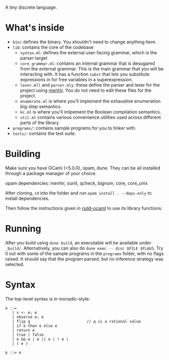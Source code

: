A tiny discrete language.

# What's inside

* `bin/` defines the binary. You shouldn't need to change anything here.
* `lib`: contains the core of the codebase
  - `syntax.ml`: defines the external user-facing grammar, which is the parser target
  - `core_grammar.ml`: contains an internal grammar that is desugared from the external
    grammar. This is the main grammar that you will be interacting with. It has a function `subst` that lets you substitute expressions in for free variables in a superexpression. 
  - `lexer.mll` and `parser.mly`: these define the parser and lexer for the project using [menhir](https://dev.realworldocaml.org/parsing-with-ocamllex-and-menhir.html). You do 
  not need to edit these files for the project.
  - `enumerate.ml` is where you'll implement the exhaustive enumeration big-step semantics.
  - `kc.ml` is where you'll imlpement the Boolean compilation semantics.
  - `util.ml` contains various convenience utilities used across different parts of the library
* `programs/`: contains sample programs for you to tinker with.
* `tests/`: contains the test suite.

# Building

Make sure you have OCaml (<5.0.0), opam, dune. They can be all installed through a package manager of your choice. 

opam dependencies: menhir, ounit, qcheck, bignum, core, core_unix

After cloning, `cd` into the folder and run `opam install . --deps-only` to install dependencies. 

Then follow the instructions given in [rsdd-ocaml](https://github.com/neuppl/rsdd-ocaml) to use its library functions. 

# Running

After you build using `dune build`, an executable will be available under `_build/`. Alternatively, you can also do `dune exec -- disc $FILE $FLAGS`.
Try it out with some of the sample programs in the `programs` folder, with no flags raised. It should say that the program parsed, but no inference strategy was selected. 

# **Syntax**

The top-level syntax is in monadic-style:

```
e ::=
   | x <- e; e
   | observe e; e
   | flip q                         // q is a rational value
   | if e then e else e
   | return e
   | true | false
   | e && e | e || e | ! e |
   | ( e )

p ::= e
```
